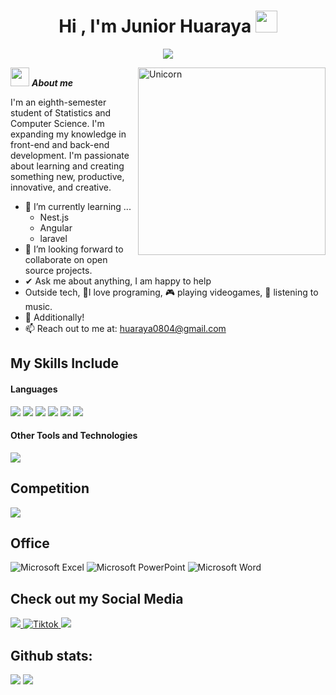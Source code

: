 <h1 align="center"><b>Hi , I'm Junior Huaraya </b><img src="https://media.giphy.com/media/hvRJCLFzcasrR4ia7z/giphy.gif" width="35"></h1>
<p align="center">
  <a href="https://github.com/DenverCoder1/readme-typing-svg"><img src="https://readme-typing-svg.herokuapp.com/?lines=Software%20Engineer;AI%20Engineer;Always%20learning%20new%20things;Feel%20free%20to%20look%20around%20%F0%9F%91%80;Reach%20out%20if%20you%20need%20help!%20%F0%9F%92%AC&;ACfont=Fira%20Code&center=true&width=440&height=45"></a>
</p>
<!--  -->
<img align="right" width=300px alt="Unicorn" src="https://media1.tenor.com/m/GiUbb4qg_vwAAAAC/csharp-cat-programmer.gif" />



<img src="https://media.giphy.com/media/ObNTw8Uzwy6KQ/giphy.gif" width="30px">&nbsp;***About me***

I'm an eighth-semester student of Statistics and Computer Science. I'm expanding my knowledge in front-end and back-end development. I'm passionate about learning and creating something new, productive, innovative, and creative.
- 🌱 I’m currently learning ...
  - Nest.js
  - Angular
  - laravel
- 👯 I’m looking forward to collaborate on open source projects.
- ✔ Ask me about anything, I am happy to help<br>
- Outside tech, 💜I love programing, 🎮 playing videogames, 🎵 listening to music.
- 👾 Additionally!
- 📫 Reach out to me at: <a href="huaraya0804@gmail.com">huaraya0804@gmail.com</a>

## My Skills Include

<h4> Languages </h4>
<span> 
  <img src="https://img.shields.io/badge/HTML5-E34F26?style=for-the-badge&logo=html5&logoColor=white">
  <img src="https://img.shields.io/badge/CSS3-1572B6?style=for-the-badge&logo=css3&logoColor=white">
  <img src="https://img.shields.io/badge/JavaScript-F7DF1E?style=for-the-badge&logo=javascript&logoColor=black">
  <img src="https://img.shields.io/badge/c++-%2300599C.svg?style=for-the-badge&logo=c%2B%2B&logoColor=white">
  <img src="https://img.shields.io/badge/python-3670A0?style=for-the-badge&logo=python&logoColor=ffdd54">
  <img src= "[https://img.shields.io/badge/RStudio-4285F4?style=for-the-badge&logo=rstudio&logoColor=white">
 

</span>


<h4> Other Tools and Technologies </h4>
<span>
  <img src="https://img.shields.io/badge/MySQL-00000F?style=for-the-badge&logo=mysql&logoColor=white">
  
</span>

## Competition
<span>
<a>
  <img src="https://img.shields.io/badge/Codeforces-445f9d?style=for-the-badge&logo=Codeforces&logoColor=white">
</a>


</span>

## Office
![Microsoft Excel](https://img.shields.io/badge/Microsoft_Excel-217346?style=for-the-badge&logo=microsoft-excel&logoColor=white)
![Microsoft PowerPoint](https://img.shields.io/badge/Microsoft_PowerPoint-B7472A?style=for-the-badge&logo=microsoft-powerpoint&logoColor=white)
![Microsoft Word](https://img.shields.io/badge/Microsoft_Word-2B579A?style=for-the-badge&logo=microsoft-word&logoColor=white)

## Check out my Social Media

<a href= "https://www.instagram.com/jhack_hc/?hl=es">
    <img src="https://img.shields.io/badge/Instagram-%23E4405F.svg?style=for-the-badge&logo=Instagram&logoColor=white">
</a>
<a href="https://www.tiktok.com/@beltran_hc" >
  <img src="https://img.shields.io/badge/TikTok-%23000000.svg?style=for-the-badge&logo=TikTok&logoColor=white" alt="Tiktok">
</a>
<a href= "https://www.linkedin.com/in/junior-huaraya-793272329">
  <img src= "https://img.shields.io/badge/linkedin-%230077B5.svg?style=for-the-badge&logo=linkedin&logoColor=white">
</a>



<h2>Github stats:</h2> 

[![](https://github-readme-stats.vercel.app/api?username=PokerJR&show_icons=true&theme=tokyonight&hide_border=true&locale=en)](https://github.com/PokerJR)
[![](https://github-readme-streak-stats.herokuapp.com/?user=PokerJR&theme=material-palenight)](https://github.com/PokerJR)
</div>
